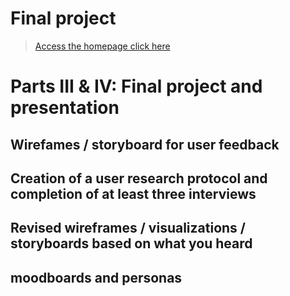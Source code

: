 # Final project

> [Access the homepage click here](https://hyh1997112.github.io/94870portfolio/)

# Parts III & IV: Final project and presentation
## Wirefames / storyboard for user feedback
## Creation of a user research protocol and completion of at least three interviews
## Revised wireframes / visualizations / storyboards based on what you heard
## moodboards and personas
